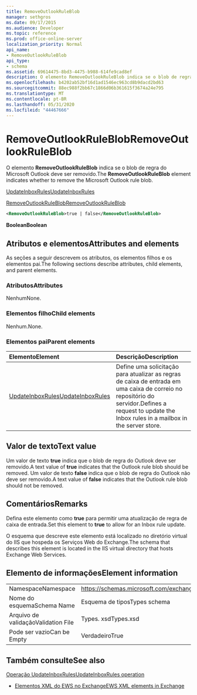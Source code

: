 ```yaml
---
title: RemoveOutlookRuleBlob
manager: sethgros
ms.date: 09/17/2015
ms.audience: Developer
ms.topic: reference
ms.prod: office-online-server
localization_priority: Normal
api_name:
- RemoveOutlookRuleBlob
api_type:
- schema
ms.assetid: 69614475-8bd3-4475-b988-614fe9cad8ef
description: O elemento RemoveOutlookRuleBlob indica se o blob de regra do Microsoft Outlook deve ser removido.
ms.openlocfilehash: b4202ab52bf16d1ad1546ec963cd8b9dacd2bd63
ms.sourcegitcommit: 88ec988f2bb67c1866d06b361615f3674a24e795
ms.translationtype: MT
ms.contentlocale: pt-BR
ms.lasthandoff: 05/31/2020
ms.locfileid: "44467666"
---
```

# <a name="removeoutlookruleblob"></a><span data-ttu-id="62327-103">RemoveOutlookRuleBlob</span><span class="sxs-lookup"><span data-stu-id="62327-103">RemoveOutlookRuleBlob</span></span>

<span data-ttu-id="62327-104">O elemento **RemoveOutlookRuleBlob** indica se o blob de regra do Microsoft Outlook deve ser removido.</span><span class="sxs-lookup"><span data-stu-id="62327-104">The **RemoveOutlookRuleBlob** element indicates whether to remove the Microsoft Outlook rule blob.</span></span> 
  
[<span data-ttu-id="62327-105">UpdateInboxRules</span><span class="sxs-lookup"><span data-stu-id="62327-105">UpdateInboxRules</span></span>](updateinboxrules.md)
  
[<span data-ttu-id="62327-106">RemoveOutlookRuleBlob</span><span class="sxs-lookup"><span data-stu-id="62327-106">RemoveOutlookRuleBlob</span></span>](removeoutlookruleblob.md)
  
```XML
<RemoveOutlookRuleBlob>true | false</RemoveOutlookRuleBlob>
```

 <span data-ttu-id="62327-107">**Boolean**</span><span class="sxs-lookup"><span data-stu-id="62327-107">**Boolean**</span></span>
## <a name="attributes-and-elements"></a><span data-ttu-id="62327-108">Atributos e elementos</span><span class="sxs-lookup"><span data-stu-id="62327-108">Attributes and elements</span></span>

<span data-ttu-id="62327-109">As seções a seguir descrevem os atributos, os elementos filhos e os elementos pai.</span><span class="sxs-lookup"><span data-stu-id="62327-109">The following sections describe attributes, child elements, and parent elements.</span></span>
  
### <a name="attributes"></a><span data-ttu-id="62327-110">Atributos</span><span class="sxs-lookup"><span data-stu-id="62327-110">Attributes</span></span>

<span data-ttu-id="62327-111">Nenhum</span><span class="sxs-lookup"><span data-stu-id="62327-111">None.</span></span>
  
### <a name="child-elements"></a><span data-ttu-id="62327-112">Elementos filho</span><span class="sxs-lookup"><span data-stu-id="62327-112">Child elements</span></span>

<span data-ttu-id="62327-113">Nenhum.</span><span class="sxs-lookup"><span data-stu-id="62327-113">None.</span></span>
  
### <a name="parent-elements"></a><span data-ttu-id="62327-114">Elementos pai</span><span class="sxs-lookup"><span data-stu-id="62327-114">Parent elements</span></span>

|<span data-ttu-id="62327-115">**Elemento**</span><span class="sxs-lookup"><span data-stu-id="62327-115">**Element**</span></span>|<span data-ttu-id="62327-116">**Descrição**</span><span class="sxs-lookup"><span data-stu-id="62327-116">**Description**</span></span>|
|:-----|:-----|
|[<span data-ttu-id="62327-117">UpdateInboxRules</span><span class="sxs-lookup"><span data-stu-id="62327-117">UpdateInboxRules</span></span>](updateinboxrules.md) <br/> |<span data-ttu-id="62327-118">Define uma solicitação para atualizar as regras de caixa de entrada em uma caixa de correio no repositório do servidor.</span><span class="sxs-lookup"><span data-stu-id="62327-118">Defines a request to update the Inbox rules in a mailbox in the server store.</span></span>  <br/> |
   
## <a name="text-value"></a><span data-ttu-id="62327-119">Valor de texto</span><span class="sxs-lookup"><span data-stu-id="62327-119">Text value</span></span>

<span data-ttu-id="62327-120">Um valor de texto **true** indica que o blob de regra do Outlook deve ser removido.</span><span class="sxs-lookup"><span data-stu-id="62327-120">A text value of **true** indicates that the Outlook rule blob should be removed.</span></span> <span data-ttu-id="62327-121">Um valor de texto **false** indica que o blob de regra do Outlook não deve ser removido.</span><span class="sxs-lookup"><span data-stu-id="62327-121">A text value of **false** indicates that the Outlook rule blob should not be removed.</span></span> 
  
## <a name="remarks"></a><span data-ttu-id="62327-122">Comentários</span><span class="sxs-lookup"><span data-stu-id="62327-122">Remarks</span></span>

<span data-ttu-id="62327-123">Defina este elemento como **true** para permitir uma atualização de regra de caixa de entrada.</span><span class="sxs-lookup"><span data-stu-id="62327-123">Set this element to **true** to allow for an Inbox rule update.</span></span> 
  
<span data-ttu-id="62327-124">O esquema que descreve este elemento está localizado no diretório virtual do IIS que hospeda os Serviços Web do Exchange.</span><span class="sxs-lookup"><span data-stu-id="62327-124">The schema that describes this element is located in the IIS virtual directory that hosts Exchange Web Services.</span></span>
  
## <a name="element-information"></a><span data-ttu-id="62327-125">Elemento de informações</span><span class="sxs-lookup"><span data-stu-id="62327-125">Element information</span></span>

|||
|:-----|:-----|
|<span data-ttu-id="62327-126">Namespace</span><span class="sxs-lookup"><span data-stu-id="62327-126">Namespace</span></span>  <br/> |https://schemas.microsoft.com/exchange/services/2006/types  <br/> |
|<span data-ttu-id="62327-127">Nome do esquema</span><span class="sxs-lookup"><span data-stu-id="62327-127">Schema Name</span></span>  <br/> |<span data-ttu-id="62327-128">Esquema de tipos</span><span class="sxs-lookup"><span data-stu-id="62327-128">Types schema</span></span>  <br/> |
|<span data-ttu-id="62327-129">Arquivo de validação</span><span class="sxs-lookup"><span data-stu-id="62327-129">Validation File</span></span>  <br/> |<span data-ttu-id="62327-130">Types. xsd</span><span class="sxs-lookup"><span data-stu-id="62327-130">Types.xsd</span></span>  <br/> |
|<span data-ttu-id="62327-131">Pode ser vazio</span><span class="sxs-lookup"><span data-stu-id="62327-131">Can be Empty</span></span>  <br/> |<span data-ttu-id="62327-132">Verdadeiro</span><span class="sxs-lookup"><span data-stu-id="62327-132">True</span></span>  <br/> |
   
## <a name="see-also"></a><span data-ttu-id="62327-133">Também consulte</span><span class="sxs-lookup"><span data-stu-id="62327-133">See also</span></span>



[<span data-ttu-id="62327-134">Operação UpdateInboxRules</span><span class="sxs-lookup"><span data-stu-id="62327-134">UpdateInboxRules operation</span></span>](updateinboxrules-operation.md)


- [<span data-ttu-id="62327-135">Elementos XML do EWS no Exchange</span><span class="sxs-lookup"><span data-stu-id="62327-135">EWS XML elements in Exchange</span></span>](ews-xml-elements-in-exchange.md)

